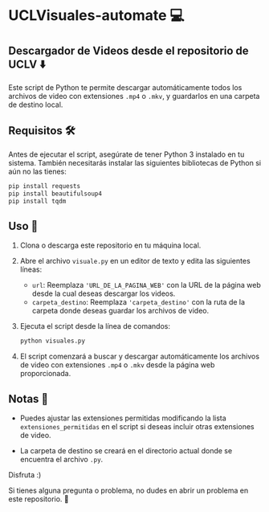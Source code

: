 # UCLVisuales-automate 💻

## Descargador de Videos desde el repositorio de UCLV ⬇️

Este script de Python te permite descargar automáticamente todos los archivos de video con extensiones `.mp4` o `.mkv`, y guardarlos en una carpeta de destino local.

## Requisitos 🛠️

Antes de ejecutar el script, asegúrate de tener Python 3 instalado en tu sistema. También necesitarás instalar las siguientes bibliotecas de Python si aún no las tienes:

```bash
pip install requests
pip install beautifulsoup4
pip install tqdm
```

## Uso 🚀

1. Clona o descarga este repositorio en tu máquina local.

2. Abre el archivo `visuale.py` en un editor de texto y edita las siguientes líneas:

   - `url`: Reemplaza `'URL_DE_LA_PAGINA_WEB'` con la URL de la página web desde la cual deseas descargar los videos.
   - `carpeta_destino`: Reemplaza `'carpeta_destino'` con la ruta de la carpeta donde deseas guardar los archivos de video.

3. Ejecuta el script desde la línea de comandos:

   ```bash
   python visuales.py
   ```

4. El script comenzará a buscar y descargar automáticamente los archivos de video con extensiones `.mp4` o `.mkv` desde la página web proporcionada.

## Notas 📝

- Puedes ajustar las extensiones permitidas modificando la lista `extensiones_permitidas` en el script si deseas incluir otras extensiones de video.

- La carpeta de destino se creará en el directorio actual donde se encuentra el archivo `.py`.

Disfruta :) 

Si tienes alguna pregunta o problema, no dudes en abrir un problema en este repositorio. 🙋